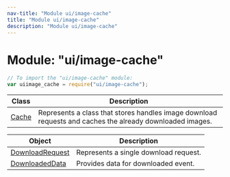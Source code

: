 ```yaml
---
nav-title: "Module ui/image-cache"
title: "Module ui/image-cache"
description: "Module ui/image-cache"
---
```

# Module: "ui/image-cache"

``` JavaScript
// To import the "ui/image-cache" module:
var uiimage_cache = require("ui/image-cache");
```

Class | Description
------|------------
[Cache](../../ui/image-cache/Cache.md) | Represents a class that stores handles image download requests and caches the already downloaded images.

Object | Description
------|------------
[DownloadRequest](../../ui/image-cache/DownloadRequest.md) | Represents a single download request.
[DownloadedData](../../ui/image-cache/DownloadedData.md) | Provides data for downloaded event.